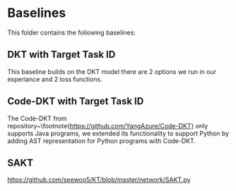 # Baselines

This folder contains the following baselines:

## DKT with Target Task ID

This baseline builds on the DKT model there are 2 options we run in our experiance and 2 loss functions.

## Code-DKT with Target Task ID
The Code-DKT from repository~\footnote{https://github.com/YangAzure/Code-DKT} only supports Java programs, we extended its functionality to support Python by adding AST representation for Python programs with Code-DKT. 

## SAKT
https://github.com/seewoo5/KT/blob/master/network/SAKT.py